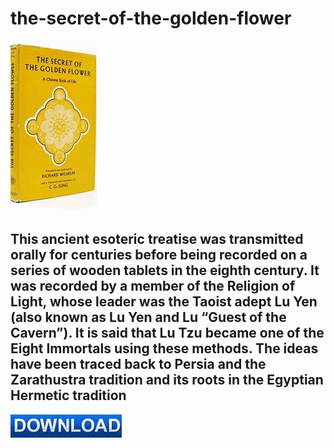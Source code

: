 # the-secret-of-the-golden-flower

<img src="https://github.com/MkaraKate/the-secret-of-the-golden-flower/blob/main/sec.png"/>

## This ancient esoteric treatise was transmitted orally for centuries before being recorded on a series of wooden tablets in the eighth century. It was recorded by a member of the Religion of Light, whose leader was the Taoist adept Lu Yen (also known as Lu Yen and Lu “Guest of the Cavern”). It is said that Lu Tzu became one of the Eight Immortals using these methods. The ideas have been traced back to Persia and the Zarathustra tradition and its roots in the Egyptian Hermetic tradition

<img src="https://github.com/MkaraKate/the-secret-of-the-golden-flower/blob/main/dl.png"/>
